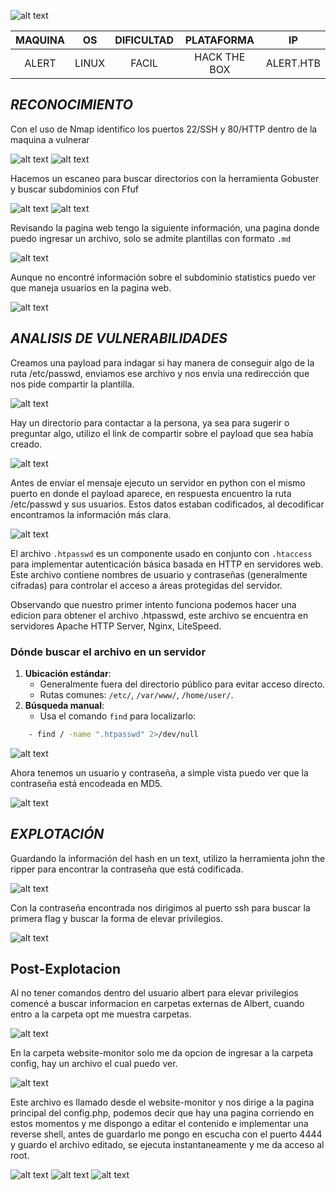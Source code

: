 
![alt text](../image/image-3.png)

| MAQUINA |  OS   | DIFICULTAD |  PLATAFORMA  |    IP     |
| :-----: | :---: | :--------: | :----------: | :-------: |
|  ALERT  | LINUX |   FACIL    | HACK THE BOX | ALERT.HTB |
## *RECONOCIMIENTO*

Con el uso de Nmap identifico los puertos 22/SSH y 80/HTTP dentro de la maquina a vulnerar

![alt text](../image/image-1.png)
![alt text](../image/image-2.png)

Hacemos un escaneo para buscar directorios con la herramienta Gobuster y buscar subdominios con Ffuf

![alt text](../image/image-4.png)
![alt text](../image/image-5.png)

Revisando la pagina web tengo la siguiente información, una pagina donde puedo ingresar un archivo, solo se admite plantillas con formato `.md`

![alt text](../image/image-6.png)

Aunque no encontré información sobre el subdominio statistics puedo ver que maneja usuarios en la pagina web.

![alt text](../image/image-7.png)

## *ANALISIS DE VULNERABILIDADES*

Creamos una payload para indagar si hay manera de conseguir algo de la ruta /etc/passwd, enviamos ese archivo y nos envía una redirección que nos pide compartir la plantilla.

![alt text](../image/image-8.png)

Hay un directorio para contactar a la persona, ya sea para sugerir o preguntar algo, utilizo el link de compartir sobre el payload que sea había creado.

![alt text](../image/image-9.png)

Antes de enviar el mensaje ejecuto un servidor en python con el mismo puerto en donde el payload aparece, en respuesta encuentro la ruta /etc/passwd y sus usuarios. Estos datos estaban codificados, al decodificar encontramos la información más clara.

![alt text](../image/image-10.png)

El archivo `.htpasswd` es un componente usado en conjunto con `.htaccess` para implementar autenticación básica basada en HTTP en servidores web. Este archivo contiene nombres de usuario y contraseñas (generalmente cifradas) para controlar el acceso a áreas protegidas del servidor.

Observando que nuestro primer intento funciona podemos hacer una edicion para obtener el archivo .htpasswd, este archivo se encuentra en servidores Apache HTTP Server, Nginx, LiteSpeed.

### **Dónde buscar el archivo en un servidor**

1. **Ubicación estándar**:
    - Generalmente fuera del directorio público para evitar acceso directo.
    - Rutas comunes: `/etc/`, `/var/www/`, `/home/user/`.
2. **Búsqueda manual**:
    - Usa el comando `find` para localizarlo:
```bash
    - find / -name ".htpasswd" 2>/dev/null
```
![alt text](../image/image-11.png)

Ahora tenemos un usuario y contraseña, a simple vista puedo ver que la contraseña está encodeada en MD5.

![alt text](../image/image-12.png)

## *EXPLOTACIÓN*

Guardando la información del hash en un text, utilizo la herramienta john the ripper para encontrar la contraseña que está codificada.

![alt text](../image/image-13.png)

Con la contraseña encontrada nos dirigimos al puerto ssh para buscar la primera flag y buscar la forma de elevar privilegios.

![alt text](../image/image-14.png)

## Post-Explotacion

Al no tener comandos dentro del usuario albert para elevar privilegios comencé a buscar informacion en carpetas externas de Albert, cuando entro a la carpeta opt me muestra carpetas.

![alt text](../image/image-15.png)

En la carpeta website-monitor solo me da opcion de ingresar a la carpeta config, hay un archivo el cual puedo ver.

![alt text](../image/image-16.png)

Este archivo es llamado desde el website-monitor y nos dirige a la pagina principal del config.php, podemos decir que hay una pagina corriendo en estos momentos y me dispongo a editar el contenido e implementar una reverse shell, antes de guardarlo me pongo en escucha con el puerto 4444 y guardo el archivo editado, se ejecuta instantaneamente y me da acceso al root.

![alt text](../image/image-17.png)
![alt text](../image/image-18.png)
![alt text](../image/image-19.png)



